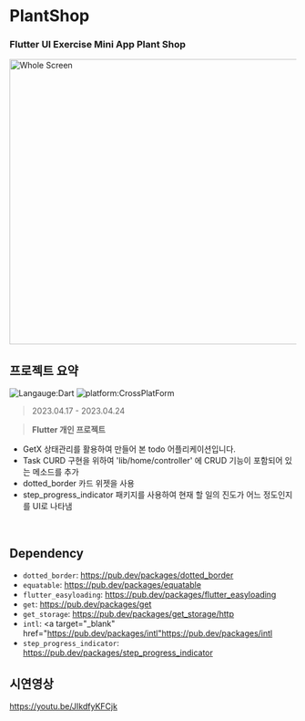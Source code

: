 # PlantShop
### Flutter UI Exercise Mini App Plant Shop
<img src="screen.png" alt="Whole Screen" width="1280px" height="500px">

## 프로젝트 요약
![Langauge:Dart](https://img.shields.io/badge/Language-Flutter-blue) ![platform:CrossPlatForm](https://img.shields.io/badge/Platform-CrossPlatfrom-blue)
> 2023.04.17 - 2023.04.24   
 
> **Flutter 개인 프로젝트**
* GetX 상태관리를 활용하여 만들어 본 todo 어플리케이션입니다.
* Task CURD 구현을 위하여 'lib/home/controller' 에 CRUD 기능이 포함되어 있는 메소드를 추가
* dotted_border 카드 위젯을 사용
* step_progress_indicator 패키지를 사용하여 현재 할 일의 진도가 어느 정도인지를 UI로 나타냄
<br>

## Dependency
- `dotted_border`:  <a target="_blank" href="https://pub.dev/packages/dotted_border">https://pub.dev/packages/dotted_border</a>
- `equatable`: <a target="_blank" href="https://pub.dev/packages/equatable">https://pub.dev/packages/equatable</a>
- `flutter_easyloading`: <a target="_blank" href="https://pub.dev/packages/flutter_easyloading">https://pub.dev/packages/flutter_easyloading</a>
- `get`:  <a target="_blank" href="https://pub.dev/packages/get">https://pub.dev/packages/get</a>
- `get_storage`: <a target="_blank" href="https://pub.dev/packages/get_storage">https://pub.dev/packages/get_storage/http</a>
- `intl`: <a target="_blank" href="https://pub.dev/packages/intl"https://pub.dev/packages/intl</a>
- `step_progress_indicator`: <a target="_blank" href="https://pub.dev/packages/step_progress_indicator">https://pub.dev/packages/step_progress_indicator</a>

## 시연영상
https://youtu.be/JIkdfyKFCjk
